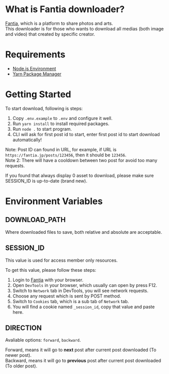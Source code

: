 # What is Fantia downloader?
[Fantia](https://fantia.jp), which is a platform to share photos and arts.  
This downloader is for those who wants to download all medias (both image and video) that created by specific creator.

# Requirements
- [Node.js Environment](https://nodejs.org)
- [Yarn Package Manager](https://classic.yarnpkg.com/en/docs/install/)

# Getting Started
To start download, following is steps:
1. Copy `.env.example` to `.env` and configure it well.
2. Run `yarn install` to install required packages.
3. Run `node .` to start program.
4. CLI will ask for first post id to start, enter first post id to start download automatically!

Note: Post ID can found in URL, for example, if URL is `https://fantia.jp/posts/123456`, then it should be `123456`.  
Note 2: There will have a cooldown between two post for avoid too many requests.

If you found that always display 0 asset to download, please make sure SESSION_ID is up-to-date (brand new).

# Environment Variables
## DOWNLOAD_PATH
Where downloaded files to save, both relative and absolute are acceptable.

## SESSION_ID
This value is used for access member only resources.

To get this value, please follow these steps:
1. Login to [Fantia](https://fantia.jp) with your browser.
2. Open `DevTools` in your browser, which usually can open by press F12.
3. Switch to `Network` tab in DevTools, you will see network requests.
4. Choose any request which is sent by POST method.
5. Switch to `Cookies` tab, which is a sub tab of `Network` tab.
6. You will find a cookie named `_session_id`, copy that value and paste here.

## DIRECTION
Avaliable options: `forward`, `backward`.

Forward, means it will go to **next** post after current post downloaded (To newer post).  
Backward, means it will go to **previous** post after current post downloaded (To older post).
